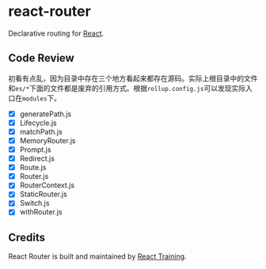 # react-router

Declarative routing for [React](https://facebook.github.io/react).

## Code Review

初看有点乱，因为目录中存在三个地方看起来都存在源码。实际上根目录中的文件和`es/*`下面的文件都是废弃的引用方式。根据`rollup.config.js`可以发现实际入口在`modules`下。

- [x] generatePath.js
- [x] Lifecycle.js
- [x] matchPath.js
- [x] MemoryRouter.js
- [x] Prompt.js
- [x] Redirect.js
- [x] Route.js
- [x] Router.js
- [x] RouterContext.js
- [x] StaticRouter.js
- [x] Switch.js
- [x] withRouter.js

## Credits

React Router is built and maintained by [React Training](https://reacttraining.com).
